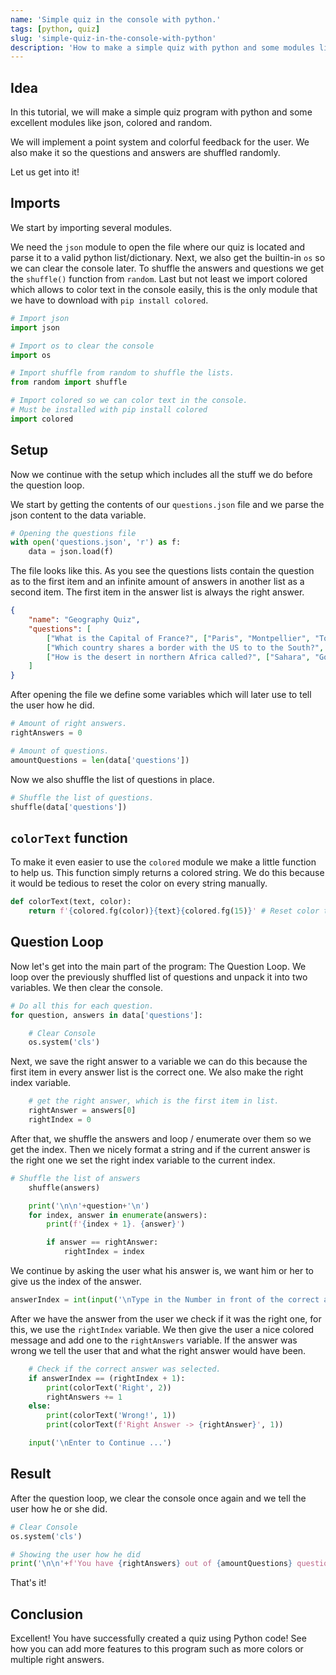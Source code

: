 ```yaml
---
name: 'Simple quiz in the console with python.'
tags: [python, quiz]
slug: 'simple-quiz-in-the-console-with-python'
description: 'How to make a simple quiz with python and some modules like os, colored, and json.'
---
```


## Idea
In this tutorial, we will make a simple quiz program with python and some excellent modules like json, colored and random.

We will implement a point system and colorful feedback for the user. We also make it so the questions and answers are shuffled randomly.

Let us get into it!

## Imports
We start by importing several modules.

We need the `json` module to open the file where our quiz is located and parse it to a valid python list/dictionary. Next, we also get the builtin-in `os` so we can clear the console later. To shuffle the answers and questions we get the `shuffle()` function from `random`. Last but not least we import colored which allows to color text in the console easily, this is the only module that we have to download with `pip install colored`.

```python
# Import json
import json

# Import os to clear the console
import os

# Import shuffle from random to shuffle the lists.
from random import shuffle

# Import colored so we can color text in the console.
# Must be installed with pip install colored
import colored
```

## Setup

Now we continue with the setup which includes all the stuff we do before the question loop.

We start by getting the contents of our `questions.json` file and we parse the json content to the data variable.

```python
# Opening the questions file
with open('questions.json', 'r') as f:
    data = json.load(f)
```

The file looks like this. As you see the questions lists contain the question as to the first item and an infinite amount of answers in another list as a second item. The first item in the answer list is always the right answer.

```json
{
	"name": "Geography Quiz",
	"questions": [
		["What is the Capital of France?", ["Paris", "Montpellier", "Toulouse"]],
		["Which country shares a border with the US to to the South?", ["Mexico", "Canada"]],
		["How is the desert in northern Africa called?", ["Sahara", "Gobi", "Urals"]]
	]
}
```

After opening the file we define some variables which will later use to tell the user how he did.

```python
# Amount of right answers.
rightAnswers = 0

# Amount of questions.
amountQuestions = len(data['questions'])
```

Now we also shuffle the list of questions in place.

```python
# Shuffle the list of questions.
shuffle(data['questions'])
```

## `colorText` function

To make it even easier to use the `colored` module we make a little function to help us. This function simply returns a colored string. We do this because it would be tedious to reset the color on every string manually.

```python
def colorText(text, color):
    return f'{colored.fg(color)}{text}{colored.fg(15)}' # Reset color to white`
```

## Question Loop

Now let's get into the main part of the program: The Question Loop. We loop over the previously shuffled list of questions and unpack it into two variables. We then clear the console.

```python
# Do all this for each question.
for question, answers in data['questions']:

    # Clear Console
    os.system('cls')
```

Next, we save the right answer to a variable we can do this because the first item in every answer list is the correct one. We also make the right index variable.

```python	
    # get the right answer, which is the first item in list.
    rightAnswer = answers[0]
    rightIndex = 0
```

After that, we shuffle the answers and loop / enumerate over them so we get the index. Then we nicely format a string and if the current answer is the right one we set the right index variable to the current index.

```python
# Shuffle the list of answers
    shuffle(answers)

    print('\n\n'+question+'\n')
    for index, answer in enumerate(answers):
        print(f'{index + 1}. {answer}')

        if answer == rightAnswer:
            rightIndex = index
```

We continue by asking the user what his answer is, we want him or her to give us the index of the answer.

```python
answerIndex = int(input('\nType in the Number in front of the correct answer: '))
```

After we have the answer from the user we check if it was the right one, for this, we use the `rightIndex` variable. We then give the user a nice colored message and add one to the `rightAnswers` variable. If the answer was wrong we tell the user that and what the right answer would have been.

```python
    # Check if the correct answer was selected.
    if answerIndex == (rightIndex + 1):
        print(colorText('Right', 2))
        rightAnswers += 1
    else:
        print(colorText('Wrong!', 1))
        print(colorText(f'Right Answer -> {rightAnswer}', 1))

	input('\nEnter to Continue ...')
```

## Result

After the question loop, we clear the console once again and we tell the user how he or she did.

```python
# Clear Console
os.system('cls')

# Showing the user how he did
print('\n\n'+f'You have {rightAnswers} out of {amountQuestions} questions right!')
```

That's it!

## Conclusion

Excellent! You have successfully created a quiz using Python code! See how you can add more features to this program such as more colors or multiple right answers.